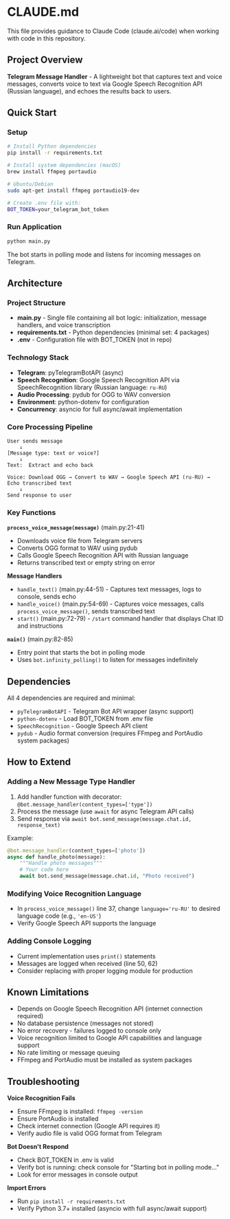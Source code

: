 # CLAUDE.md

This file provides guidance to Claude Code (claude.ai/code) when working with code in this repository.

## Project Overview

**Telegram Message Handler** - A lightweight bot that captures text and voice messages, converts voice to text via Google Speech Recognition API (Russian language), and echoes the results back to users.

## Quick Start

### Setup
```bash
# Install Python dependencies
pip install -r requirements.txt

# Install system dependencies (macOS)
brew install ffmpeg portaudio

# Ubuntu/Debian
sudo apt-get install ffmpeg portaudio19-dev

# Create .env file with:
BOT_TOKEN=your_telegram_bot_token
```

### Run Application
```bash
python main.py
```

The bot starts in polling mode and listens for incoming messages on Telegram.

## Architecture

### Project Structure
- **main.py** - Single file containing all bot logic: initialization, message handlers, and voice transcription
- **requirements.txt** - Python dependencies (minimal set: 4 packages)
- **.env** - Configuration file with BOT_TOKEN (not in repo)

### Technology Stack
- **Telegram**: pyTelegramBotAPI (async)
- **Speech Recognition**: Google Speech Recognition API via SpeechRecognition library (Russian language: `ru-RU`)
- **Audio Processing**: pydub for OGG to WAV conversion
- **Environment**: python-dotenv for configuration
- **Concurrency**: asyncio for full async/await implementation

### Core Processing Pipeline

```
User sends message
    ↓
[Message type: text or voice?]
    ↓
Text:  Extract and echo back

Voice: Download OGG → Convert to WAV → Google Speech API (ru-RU) → Echo transcribed text
    ↓
Send response to user
```

### Key Functions

**`process_voice_message(message)`** (main.py:21-41)
- Downloads voice file from Telegram servers
- Converts OGG format to WAV using pydub
- Calls Google Speech Recognition API with Russian language
- Returns transcribed text or empty string on error

**Message Handlers**
- `handle_text()` (main.py:44-51) - Captures text messages, logs to console, sends echo
- `handle_voice()` (main.py:54-69) - Captures voice messages, calls `process_voice_message()`, sends transcribed text
- `start()` (main.py:72-79) - `/start` command handler that displays Chat ID and instructions

**`main()`** (main.py:82-85)
- Entry point that starts the bot in polling mode
- Uses `bot.infinity_polling()` to listen for messages indefinitely

## Dependencies

All 4 dependencies are required and minimal:
- `pyTelegramBotAPI` - Telegram Bot API wrapper (async support)
- `python-dotenv` - Load BOT_TOKEN from .env file
- `SpeechRecognition` - Google Speech API client
- `pydub` - Audio format conversion (requires FFmpeg and PortAudio system packages)

## How to Extend

### Adding a New Message Type Handler
1. Add handler function with decorator: `@bot.message_handler(content_types=['type'])`
2. Process the message (use `await` for async Telegram API calls)
3. Send response via `await bot.send_message(message.chat.id, response_text)`

Example:
```python
@bot.message_handler(content_types=['photo'])
async def handle_photo(message):
    """Handle photo messages"""
    # Your code here
    await bot.send_message(message.chat.id, "Photo received")
```

### Modifying Voice Recognition Language
- In `process_voice_message()` line 37, change `language='ru-RU'` to desired language code (e.g., `'en-US'`)
- Verify Google Speech API supports the language

### Adding Console Logging
- Current implementation uses `print()` statements
- Messages are logged when received (line 50, 62)
- Consider replacing with proper logging module for production

## Known Limitations

- Depends on Google Speech Recognition API (internet connection required)
- No database persistence (messages not stored)
- No error recovery - failures logged to console only
- Voice recognition limited to Google API capabilities and language support
- No rate limiting or message queuing
- FFmpeg and PortAudio must be installed as system packages

## Troubleshooting

**Voice Recognition Fails**
- Ensure FFmpeg is installed: `ffmpeg -version`
- Ensure PortAudio is installed
- Check internet connection (Google API requires it)
- Verify audio file is valid OGG format from Telegram

**Bot Doesn't Respond**
- Check BOT_TOKEN in .env is valid
- Verify bot is running: check console for "Starting bot in polling mode..."
- Look for error messages in console output

**Import Errors**
- Run `pip install -r requirements.txt`
- Verify Python 3.7+ installed (asyncio with full async/await support)
